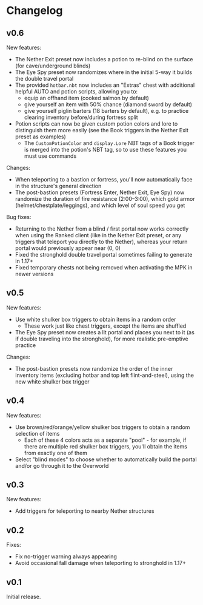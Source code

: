 # Changelog

## v0.6

New features:

- The Nether Exit preset now includes a potion to re-blind on the surface (for cave/underground blinds)
- The Eye Spy preset now randomizes where in the initial 5-way it builds the double travel portal
- The provided `hotbar.nbt` now includes an "Extras" chest with additional helpful AUTO and potion scripts, allowing you to:
  - equip an offhand item (cooked salmon by default)
  - give yourself an item with 50% chance (diamond sword by default)
  - give yourself piglin barters (18 barters by default), e.g. to practice clearing inventory before/during fortress split
- Potion scripts can now be given custom potion colors and lore to distinguish them more easily (see the Book triggers in the Nether Exit preset as examples)
  - The `CustomPotionColor` and `display.Lore` NBT tags of a Book trigger is merged into the potion's NBT tag, so to use these features you must use commands

Changes:

- When teleporting to a bastion or fortress, you'll now automatically face in the structure's general direction
- The post-bastion presets (Fortress Enter, Nether Exit, Eye Spy) now randomize the duration of fire resistance (2:00–3:00), which gold armor (helmet/chestplate/leggings), and which level of soul speed you get

Bug fixes:

- Returning to the Nether from a blind / first portal now works correctly when using the Ranked client (like in the Nether Exit preset, or any triggers that teleport you directly to the Nether), whereas your return portal would previously appear near (0, 0)
- Fixed the stronghold double travel portal sometimes failing to generate in 1.17+
- Fixed temporary chests not being removed when activating the MPK in newer versions

## v0.5

New features:

- Use white shulker box triggers to obtain items in a random order
  - These work just like chest triggers, except the items are shuffled
- The Eye Spy preset now creates a lit portal and places you next to it (as if double traveling into the stronghold), for more realistic pre-emptive practice

Changes:

- The post-bastion presets now randomize the order of the inner inventory items (excluding hotbar and top left flint-and-steel), using the new white shulker box trigger

## v0.4

New features:

- Use brown/red/orange/yellow shulker box triggers to obtain a random selection of items
  - Each of these 4 colors acts as a separate "pool" - for example, if there are multiple red shulker box triggers, you'll obtain the items from exactly one of them
- Select "blind modes" to choose whether to automatically build the portal and/or go through it to the Overworld

## v0.3

New features:

- Add triggers for teleporting to nearby Nether structures

## v0.2

Fixes:

- Fix no-trigger warning always appearing
- Avoid occasional fall damage when teleporting to stronghold in 1.17+

## v0.1

Initial release.
